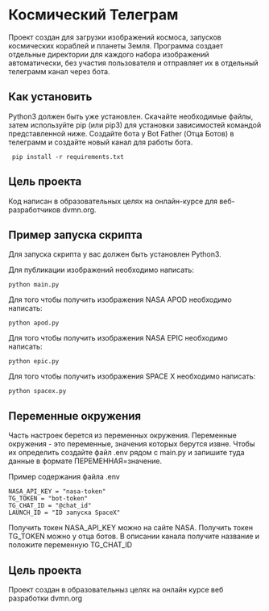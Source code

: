 # Космический Телеграм
Проект создан для загрузки изображений космоса, запусков космических кораблей и планеты Земля. Программа создает отдельные директории для каждого набора изображений автоматически, без участия пользователя и отправляет их в отдельный телеграмм канал через бота.

## Как установить
Python3 должен быть уже установлен. Скачайте необходимые файлы, затем используйте pip (или pip3) для установки зависимостей командой представленной ниже. Создайте бота у Bot Father (Отца Ботов) в телеграмм и создайте новый канал для работы бота.

```
 pip install -r requirements.txt
```
## Цель проекта
Код написан в образовательных целях на онлайн-курсе для веб-разработчиков dvmn.org.

## Пример запуска скрипта
Для запуска скрипта у вас должен быть установлен Python3.

Для публикации изображений необходимо написать:

```
python main.py
```
Для того чтобы получить изображения NASA APOD необходимо написать:
```
python apod.py
```
Для того чтобы получить изображения NASA EPIC необходимо написать:
```
python epic.py
```
Для того чтобы получить изображения SPACE X необходимо написать:
```
python spacex.py
```

## Переменные окружения 

Часть настроек берется из переменных окружения. Переменные окружения - это переменные, значения которых берутся извне. Чтобы их определить создайте файл .env рядом с main.py и запишите туда данные в формате ПЕРЕМЕННАЯ=значение.

Пример содержания файла .env 

```
NASA_API_KEY = "nasa-token"
TG_TOKEN = "bot-token"
TG_CHAT_ID = "@chat_id"
LAUNCH_ID = "ID запуска SpaceX"
```

Получить токен  NASA_API_KEY можно на сайте NASA. 
Получить токен TG_TOKEN можно у отца ботов.
В описании канала получите название и положите переменную TG_CHAT_ID

## Цель проекта

Проект создан в образовательныз целях на онлайн курсе веб разработки dvmn.org